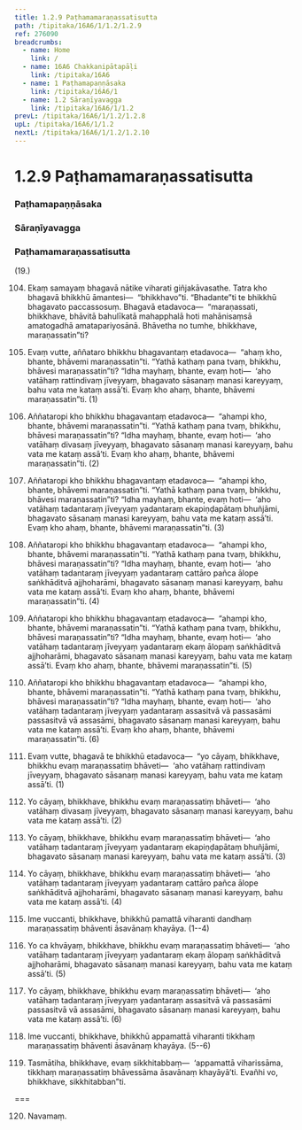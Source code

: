 ```yaml
---
title: 1.2.9 Paṭhamamaraṇassatisutta
path: /tipitaka/16A6/1/1.2/1.2.9
ref: 276090
breadcrumbs:
  - name: Home
    link: /
  - name: 16A6 Chakkanipātapāḷi
    link: /tipitaka/16A6
  - name: 1 Paṭhamapaṇṇāsaka
    link: /tipitaka/16A6/1
  - name: 1.2 Sāraṇīyavagga
    link: /tipitaka/16A6/1/1.2
prevL: /tipitaka/16A6/1/1.2/1.2.8
upL: /tipitaka/16A6/1/1.2
nextL: /tipitaka/16A6/1/1.2/1.2.10
---
```


# 1.2.9 Paṭhamamaraṇassatisutta

### Paṭhamapaṇṇāsaka

### Sāraṇīyavagga

### Paṭhamamaraṇassatisutta

(19.)

104. Ekaṃ samayaṃ bhagavā nātike viharati giñjakāvasathe. Tatra kho bhagavā bhikkhū āmantesi—  “bhikkhavo”ti. “Bhadante”ti te bhikkhū bhagavato paccassosuṃ. Bhagavā etadavoca—  “maraṇassati, bhikkhave, bhāvitā bahulīkatā mahapphalā hoti mahānisaṃsā amatogadhā amatapariyosānā. Bhāvetha no tumhe, bhikkhave, maraṇassatin”ti?

105. Evaṃ vutte, aññataro bhikkhu bhagavantaṃ etadavoca—  “ahaṃ kho, bhante, bhāvemi maraṇassatin”ti. “Yathā kathaṃ pana tvaṃ, bhikkhu, bhāvesi maraṇassatin”ti? “Idha mayhaṃ, bhante, evaṃ hoti—  ‘aho vatāhaṃ rattindivaṃ jīveyyaṃ, bhagavato sāsanaṃ manasi kareyyaṃ, bahu vata me kataṃ assā’ti. Evaṃ kho ahaṃ, bhante, bhāvemi maraṇassatin”ti. (1)

106. Aññataropi kho bhikkhu bhagavantaṃ etadavoca—  “ahampi kho, bhante, bhāvemi maraṇassatin”ti. “Yathā kathaṃ pana tvaṃ, bhikkhu, bhāvesi maraṇassatin”ti? “Idha mayhaṃ, bhante, evaṃ hoti—  ‘aho vatāhaṃ divasaṃ jīveyyaṃ, bhagavato sāsanaṃ manasi kareyyaṃ, bahu vata me kataṃ assā’ti. Evaṃ kho ahaṃ, bhante, bhāvemi maraṇassatin”ti. (2)

107. Aññataropi kho bhikkhu bhagavantaṃ etadavoca—  “ahampi kho, bhante, bhāvemi maraṇassatin”ti. “Yathā kathaṃ pana tvaṃ, bhikkhu, bhāvesi maraṇassatin”ti? “Idha mayhaṃ, bhante, evaṃ hoti—  ‘aho vatāhaṃ tadantaraṃ jīveyyaṃ yadantaraṃ ekapiṇḍapātaṃ bhuñjāmi, bhagavato sāsanaṃ manasi kareyyaṃ, bahu vata me kataṃ assā’ti. Evaṃ kho ahaṃ, bhante, bhāvemi maraṇassatin”ti. (3)

108. Aññataropi kho bhikkhu bhagavantaṃ etadavoca—  “ahampi kho, bhante, bhāvemi maraṇassatin”ti. “Yathā kathaṃ pana tvaṃ, bhikkhu, bhāvesi maraṇassatin”ti? “Idha mayhaṃ, bhante, evaṃ hoti—  ‘aho vatāhaṃ tadantaraṃ jīveyyaṃ yadantaraṃ cattāro pañca ālope saṅkhāditvā ajjhoharāmi, bhagavato sāsanaṃ manasi kareyyaṃ, bahu vata me kataṃ assā’ti. Evaṃ kho ahaṃ, bhante, bhāvemi maraṇassatin”ti. (4)

109. Aññataropi kho bhikkhu bhagavantaṃ etadavoca—  “ahampi kho, bhante, bhāvemi maraṇassatin”ti. “Yathā kathaṃ pana tvaṃ, bhikkhu, bhāvesi maraṇassatin”ti? “Idha mayhaṃ, bhante, evaṃ hoti—  ‘aho vatāhaṃ tadantaraṃ jīveyyaṃ yadantaraṃ ekaṃ ālopaṃ saṅkhāditvā ajjhoharāmi, bhagavato sāsanaṃ manasi kareyyaṃ, bahu vata me kataṃ assā’ti. Evaṃ kho ahaṃ, bhante, bhāvemi maraṇassatin”ti. (5)

110. Aññataropi kho bhikkhu bhagavantaṃ etadavoca—  “ahampi kho, bhante, bhāvemi maraṇassatin”ti. “Yathā kathaṃ pana tvaṃ, bhikkhu, bhāvesi maraṇassatin”ti? “Idha mayhaṃ, bhante, evaṃ hoti—  ‘aho vatāhaṃ tadantaraṃ jīveyyaṃ yadantaraṃ assasitvā vā passasāmi passasitvā vā assasāmi, bhagavato sāsanaṃ manasi kareyyaṃ, bahu vata me kataṃ assā’ti. Evaṃ kho ahaṃ, bhante, bhāvemi maraṇassatin”ti. (6)

111. Evaṃ vutte, bhagavā te bhikkhū etadavoca—  “yo cāyaṃ, bhikkhave, bhikkhu evaṃ maraṇassatiṃ bhāveti—  ‘aho vatāhaṃ rattindivaṃ jīveyyaṃ, bhagavato sāsanaṃ manasi kareyyaṃ, bahu vata me kataṃ assā’ti. (1)

112. Yo cāyaṃ, bhikkhave, bhikkhu evaṃ maraṇassatiṃ bhāveti—  ‘aho vatāhaṃ divasaṃ jīveyyaṃ, bhagavato sāsanaṃ manasi kareyyaṃ, bahu vata me kataṃ assā’ti. (2)

113. Yo cāyaṃ, bhikkhave, bhikkhu evaṃ maraṇassatiṃ bhāveti—  ‘aho vatāhaṃ tadantaraṃ jīveyyaṃ yadantaraṃ ekapiṇḍapātaṃ bhuñjāmi, bhagavato sāsanaṃ manasi kareyyaṃ, bahu vata me kataṃ assā’ti. (3)

114. Yo cāyaṃ, bhikkhave, bhikkhu evaṃ maraṇassatiṃ bhāveti—  ‘aho vatāhaṃ tadantaraṃ jīveyyaṃ yadantaraṃ cattāro pañca ālope saṅkhāditvā ajjhoharāmi, bhagavato sāsanaṃ manasi kareyyaṃ, bahu vata me kataṃ assā’ti. (4)

115. Ime vuccanti, bhikkhave, bhikkhū pamattā viharanti dandhaṃ maraṇassatiṃ bhāventi āsavānaṃ khayāya. (1--4)

116. Yo ca khvāyaṃ, bhikkhave, bhikkhu evaṃ maraṇassatiṃ bhāveti—  ‘aho vatāhaṃ tadantaraṃ jīveyyaṃ yadantaraṃ ekaṃ ālopaṃ saṅkhāditvā ajjhoharāmi, bhagavato sāsanaṃ manasi kareyyaṃ, bahu vata me kataṃ assā’ti. (5)

117. Yo cāyaṃ, bhikkhave, bhikkhu evaṃ maraṇassatiṃ bhāveti—  ‘aho vatāhaṃ tadantaraṃ jīveyyaṃ yadantaraṃ assasitvā vā passasāmi passasitvā vā assasāmi, bhagavato sāsanaṃ manasi kareyyaṃ, bahu vata me kataṃ assā’ti. (6)

118. Ime vuccanti, bhikkhave, bhikkhū appamattā viharanti tikkhaṃ maraṇassatiṃ bhāventi āsavānaṃ khayāya. (5--6)

119. Tasmātiha, bhikkhave, evaṃ sikkhitabbaṃ—  ‘appamattā viharissāma, tikkhaṃ maraṇassatiṃ bhāvessāma āsavānaṃ khayāyā’ti. Evañhi vo, bhikkhave, sikkhitabban”ti.

===

120. Navamaṃ.




